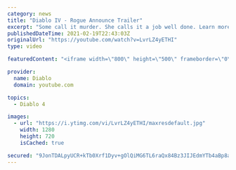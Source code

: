 ```yaml
---
category: news
title: "Diablo IV - Rogue Announce Trailer"
excerpt: "Some call it murder. She calls it a job well done. Learn more at Diablo4.com The Rogue is the newest addition to the Diablo IV campfire, combining range and ..."
publishedDateTime: 2021-02-19T22:43:03Z
originalUrl: "https://youtube.com/watch?v=LvrLZ4yETHI"
type: video

featuredContent: "<iframe width=\"800\" height=\"500\" frameborder=\"0\" src=\"https://www.youtube.com/embed/LvrLZ4yETHI\" allow=\"accelerometer; autoplay; encrypted-media; gyroscope; picture-in-picture\" allowfullscreen></iframe>"

provider:
  name: Diablo
  domain: youtube.com

topics:
  - Diablo 4

images:
  - url: "https://i.ytimg.com/vi/LvrLZ4yETHI/maxresdefault.jpg"
    width: 1280
    height: 720
    isCached: true

secured: "9JonTDALpyUCR+kTb0Xrf1Dyv+gOlQiMG6TL6raQx84Bz3JIJEdmYTb4aBp8aZyk5byL63kun9xyHwSay6DB6Ui7dK/wPvUqxqoZNlTUaqdmYA9/vVADKl6m3pNvA65vBGyfxyy+M9wvoihDljb4ijgvSArRIZGcGOYfpCDo7a7YoqhzgCW345bsf26VJqEYay7MLuyps+TGIiNV7xvb/5r0/qT3T+oZxHBjiPhIxo3VJe1btklmLNZ0DY0JXe6XlSAyNiuta5ZHShvYwQQa313/MsLuTxIK5kye1BYvnJf3+ZoMWtnRCY7XdDX+Gj+mIQmPbD966ed+YoeFnQoPzRdZXHD5sT6nieVNHImp01HRNxs4LoWsYDg3dzM0cHmtaZ3qQd3NoHWawXQ8SQy4zYKAlHpcrow3qHPCjvulifLo2fOxIoAlbEhujG16KZvH;9J924dylYL5NkNCFSboDiQ=="
---
```


